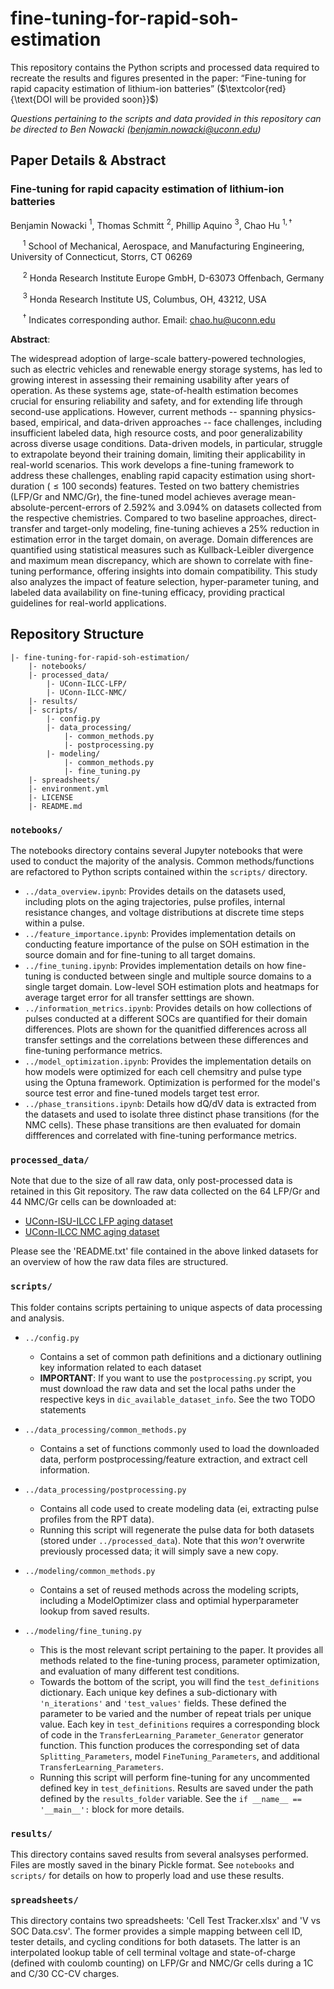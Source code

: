 # fine-tuning-for-rapid-soh-estimation
This repository contains the Python scripts and processed data required to recreate the results and figures presented in the paper: “Fine-tuning for rapid capacity estimation of lithium-ion batteries” ($\textcolor{red}{\text{DOI will be provided soon}}$)

*Questions pertaining to the scripts and data provided in this repository can be directed to Ben Nowacki (benjamin.nowacki@uconn.edu)*


## Paper Details & Abstract

### Fine-tuning for rapid capacity estimation of lithium-ion batteries

Benjamin Nowacki $^{1}$, Thomas Schmitt $^{2}$, Phillip Aquino $^{3}$, Chao Hu $^{1,\dagger}$

&nbsp;&nbsp;&nbsp;&nbsp; $^{1}$ School of Mechanical, Aerospace, and Manufacturing Engineering, University of Connecticut, Storrs, CT 06269

&nbsp;&nbsp;&nbsp;&nbsp; $^{2}$ Honda Research Institute Europe GmbH, D-63073 Offenbach, Germany

&nbsp;&nbsp;&nbsp;&nbsp; $^{3}$ Honda Research Institute US, Columbus, OH, 43212, USA

&nbsp;&nbsp;&nbsp;&nbsp; $^{\dagger}$ Indicates corresponding author. Email: chao.hu@uconn.edu


**Abstract**:

The widespread adoption of large-scale battery-powered technologies, such as electric vehicles and renewable energy storage systems, has led to growing interest in assessing their remaining usability after years of operation.
As these systems age, state-of-health estimation becomes crucial for ensuring reliability and safety, and for extending life through second-use applications.
However, current methods -- spanning physics-based, empirical, and data-driven approaches -- face challenges, including insufficient labeled data, high resource costs, and poor generalizability across diverse usage conditions. 
Data-driven models, in particular, struggle to extrapolate beyond their training domain, limiting their applicability in real-world scenarios.
This work develops a fine-tuning framework to address these challenges, enabling rapid capacity estimation using short-duration ($\leq100$ seconds) features. 
Tested on two battery chemistries (LFP/Gr and NMC/Gr), the fine-tuned model achieves average mean-absolute-percent-errors of $2.592\%$ and $3.094\%$ on datasets collected from the respective chemistries. 
Compared to two baseline approaches, direct-transfer and target-only modeling, fine-tuning achieves a $25\%$ reduction in estimation error in the target domain, on average.
Domain differences are quantified using statistical measures such as Kullback-Leibler divergence and maximum mean discrepancy, which are shown to correlate with fine-tuning performance, offering insights into domain compatibility.
This study also analyzes the impact of feature selection, hyper-parameter tuning, and labeled data availability on fine-tuning efficacy, providing practical guidelines for real-world applications.



## Repository Structure

```
|- fine-tuning-for-rapid-soh-estimation/
    |- notebooks/ 
    |- processed_data/
        |- UConn-ILCC-LFP/
        |- UConn-ILCC-NMC/
    |- results/
    |- scripts/
        |- config.py
        |- data_processing/
            |- common_methods.py
            |- postprocessing.py
        |- modeling/
            |- common_methods.py
            |- fine_tuning.py
    |- spreadsheets/
    |- environment.yml
    |- LICENSE
    |- README.md
```


### `notebooks/`

The notebooks directory contains several Jupyter notebooks that were used to conduct the majority of the analysis. Common methods/functions are refactored to Python scripts contained within the `scripts/` directory. 

* `../data_overview.ipynb`: Provides details on the datasets used, including plots on the aging trajectories, pulse profiles, internal resistance changes, and voltage distributions at discrete time steps within a pulse.
* `../feature_importance.ipynb`: Provides implementation details on conducting feature importance of the pulse on SOH estimation in the source domain and for fine-tuning to all target domains. 
* `../fine_tuning.ipynb`: Provides implementation details on how fine-tuning is conducted between single and multiple source domains to a single target domain. Low-level SOH estimation plots and heatmaps for average target error for all transfer setttings are shown.
* `../information_metrics.ipynb`: Provides details on how collections of pulses conducted at a different SOCs are quantified for their domain differences. Plots are shown for the quanitfied differences across all transfer settings and the correlations between these differences and fine-tuning performance metrics. 
* `../model_optimization.ipynb`: Provides the implementation details on how models were optimized for each cell chemsitry and pulse type using the Optuna framework. Optimization is performed for the model's source test error and fine-tuned models target test error.
* `../phase_transitions.ipynb`: Details how dQ/dV data is extracted from the datasets and used to isolate three distinct phase transitions (for the NMC cells). These phase transitions are then evaluated for domain diffferences and correlated with fine-tuning performance metrics.
  

### `processed_data/`

Note that due to the size of all raw data, only post-processed data is retained in this Git repository. The raw data collected on the 64 LFP/Gr and 44 NMC/Gr cells can be downloaded at: 
* [UConn-ISU-ILCC LFP aging dataset](https://digitalcommons.lib.uconn.edu/reil_datasets/1/)
* [UConn-ILCC NMC aging dataset](https://digitalcommons.lib.uconn.edu/reil_datasets/2/)

Please see the 'README.txt' file contained in the above linked datasets for an overview of how the raw data files are structured.


### `scripts/`

This folder contains scripts pertaining to unique aspects of data processing and analysis.

* `../config.py`
  - Contains a set of common path definitions and a dictionary outlining key information related to each dataset
  - **IMPORTANT**: If you want to use the `postprocessing.py` script, you must download the raw data and set the local paths under the respective keys in `dic_available_dataset_info`. See the two TODO statements
* `../data_processing/common_methods.py`
  - Contains a set of functions commonly used to load the downloaded data, perform postprocessing/feature extraction, and extract cell information.
* `../data_processing/postprocessing.py`
  - Contains all code used to create modeling data (ei, extracting pulse profiles from the RPT data).
  - Running this script will regenerate the pulse data for both datasets (stored under `../processed_data`). Note that this *won't* overwrite previously processed data; it will simply save a new copy. 

* `../modeling/common_methods.py`
  - Contains a set of reused methods across the modeling scripts, including a ModelOptimizer class and optimial hyperparameter lookup from saved results.
* `../modeling/fine_tuning.py`
  - This is the most relevant script pertaining to the paper. It provides all methods related to the fine-tuning process, parameter optimization, and evaluation of many different test conditions.
  - Towards the bottom of the script, you will find the `test_definitions` dictionary. Each unique key defines a sub-dictionary with `'n_iterations'` and `'test_values'` fields. These defined the parameter to be varied and the number of repeat trials per unique value. Each key in `test_definitions` requires a corresponding block of code in the `TransferLearning_Parameter_Generator` generator function. This function produces the corresponding set of data `Splitting_Parameters`, model `FineTuning_Parameters`, and additional `TransferLearning_Parameters`.
  - Running this script will perform fine-tuning for any uncommented defined key in `test_definitions`. Results are saved under the path defined by the `results_folder` variable. See the `if __name__ == '__main__':` block for more details.


### `results/`

This directory contains saved results from several analsyses performed. Files are mostly saved in the binary Pickle format. See `notebooks` and `scripts/` for details on how to properly load and use these results.


### `spreadsheets/`

This directory contains two spreadsheets: 'Cell Test Tracker.xlsx' and 'V vs SOC Data.csv'. The former provides a simple mapping between cell ID, tester details, and cycling conditions for both datasets. The latter is an interpolated lookup table of cell terminal voltage and state-of-charge (defined with coulomb counting) on LFP/Gr and NMC/Gr cells during a 1C and C/30 CC-CV charges.

